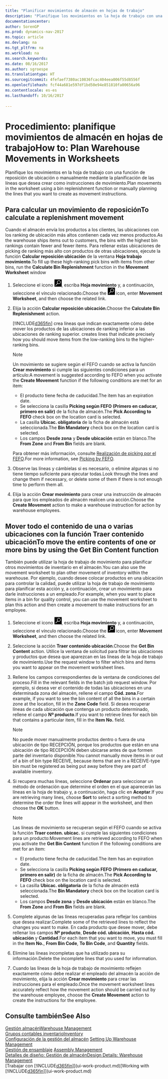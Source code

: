 ```yaml
---
title: "Planificar movimientos de almacén en hojas de trabajo"
description: "Planifique los movimientos en la hoja de trabajo con una función de reposición de ubicación o manualmente mediante la planificación de las líneas que desea crear como instrucciones de movimiento."
documentationcenter: 
author: SorenGP
ms.prod: dynamics-nav-2017
ms.topic: article
ms.devlang: na
ms.tgt_pltfrm: na
ms.workload: na
ms.search.keywords: 
ms.date: 08/16/2017
ms.author: sgroespe
ms.translationtype: HT
ms.sourcegitcommit: 4fefaef7380ac10836fcac404eea006f55d8556f
ms.openlocfilehash: fcf44a681e597df1bd50e94e851810fa00656a96
ms.contentlocale: es-es
ms.lasthandoff: 10/16/2017

---
```

# <a name="how-to-plan-warehouse-movements-in-worksheets"></a><span data-ttu-id="0ebfd-103">Procedimiento: planifique movimientos de almacén en hojas de trabajo</span><span class="sxs-lookup"><span data-stu-id="0ebfd-103">How to: Plan Warehouse Movements in Worksheets</span></span>
<span data-ttu-id="0ebfd-104">Planifique los movimientos en la hoja de trabajo con una función de reposición de ubicación o manualmente mediante la planificación de las líneas que desea crear como instrucciones de movimiento.</span><span class="sxs-lookup"><span data-stu-id="0ebfd-104">Plan movements in the worksheet using a bin replenishment function or manually planning the lines that you want to create as movement instructions.</span></span>  

## <a name="to-calculate-a-replenishment-movement"></a><span data-ttu-id="0ebfd-105">Para calcular un movimiento de reposición</span><span class="sxs-lookup"><span data-stu-id="0ebfd-105">To calculate a replenishment movement</span></span>  
<span data-ttu-id="0ebfd-106">Cuando el almacén envía los productos a los clientes, las ubicaciones con los ranking de ubicación más altos contienen cada vez menos productos.</span><span class="sxs-lookup"><span data-stu-id="0ebfd-106">As the warehouse ships items out to customers, the bins with the highest bin rankings contain fewer and fewer items.</span></span> <span data-ttu-id="0ebfd-107">Para rellenar estas ubicaciones de picking de ranking más alto con productos de otras ubicaciones, ejecute la función **Calcular reposición ubicación** de la ventana **Hoja trabajo movimiento**.</span><span class="sxs-lookup"><span data-stu-id="0ebfd-107">To fill up these high-ranking pick bins with items from other bins, run the **Calculate Bin Replenishment** function in the **Movement Worksheet** window</span></span>

1.  <span data-ttu-id="0ebfd-108">Seleccione el icono ![Buscar página o informe](media/ui-search/search_small.png "icono Buscar página o informe"), escriba **Hoja movimiento** y, a continuación, seleccione el vínculo relacionado.</span><span class="sxs-lookup"><span data-stu-id="0ebfd-108">Choose the ![Search for Page or Report](media/ui-search/search_small.png "Search for Page or Report icon") icon, enter **Movement Worksheet**, and then choose the related link.</span></span>  
2.  <span data-ttu-id="0ebfd-109">Elija la acción **Calcular reposición ubicación**.</span><span class="sxs-lookup"><span data-stu-id="0ebfd-109">Choose the **Calculate Bin Replenishment** action.</span></span>  

    [!INCLUDE[d365fin](includes/d365fin_md.md)]<span data-ttu-id="0ebfd-110"> crea líneas que indican exactamente cómo debe mover los productos de las ubicaciones de ranking inferior a las ubicaciones de ranking superior.</span><span class="sxs-lookup"><span data-stu-id="0ebfd-110"> creates lines that indicate precisely how you should move items from the low-ranking bins to the higher-ranking bins.</span></span>  

    > [!NOTE]  
    >  <span data-ttu-id="0ebfd-111">Un movimiento se sugiere según el FEFO cuando se activa la función **Crear movimiento** si cumple las siguientes condiciones para un artículo:</span><span class="sxs-lookup"><span data-stu-id="0ebfd-111">A movement is suggested according to FEFO when you activate the **Create Movement** function if the following conditions are met for an item:</span></span>  
    >   
    >  -   <span data-ttu-id="0ebfd-112">El producto tiene fecha de caducidad.</span><span class="sxs-lookup"><span data-stu-id="0ebfd-112">The item has an expiration date.</span></span>  
    > -   <span data-ttu-id="0ebfd-113">Se selecciona la casilla **Picking según FEFO (Primero en caducar, primero en salir)** de la ficha de almacén.</span><span class="sxs-lookup"><span data-stu-id="0ebfd-113">The **Pick According to FEFO** check box on the location card is selected.</span></span>  
    > -   <span data-ttu-id="0ebfd-114">La casilla **Ubicac. obligatoria** de la ficha de almacén está seleccionada.</span><span class="sxs-lookup"><span data-stu-id="0ebfd-114">The **Bin Mandatory** check box on the location card is selected.</span></span>  
    > -   <span data-ttu-id="0ebfd-115">Los campos **Desde zona** y **Desde ubicación** están en blanco.</span><span class="sxs-lookup"><span data-stu-id="0ebfd-115">The **From Zone** and **From Bin** fields are blank.</span></span>  

    <span data-ttu-id="0ebfd-116">Para obtener más información, consulte [Realización de picking por el FEFO](warehouse-picking-by-fefo.md).</span><span class="sxs-lookup"><span data-stu-id="0ebfd-116">For more information, see [Picking by FEFO](warehouse-picking-by-fefo.md).</span></span>  

3.  <span data-ttu-id="0ebfd-117">Observe las líneas y cámbielas si es necesario, o elimine algunas si no tiene tiempo suficiente para ejecutar todas.</span><span class="sxs-lookup"><span data-stu-id="0ebfd-117">Look through the lines and change them if necessary, or delete some of them if there is not enough time to perform them all.</span></span>  
4.  <span data-ttu-id="0ebfd-118">Elija la acción **Crear movimiento** para crear una instrucción de almacén para que los empleados de almacén realicen una acción.</span><span class="sxs-lookup"><span data-stu-id="0ebfd-118">Choose the **Create Movement** action to make a warehouse instruction for action by warehouse employees.</span></span>  

## <a name="to-move-the-entire-contents-of-one-or-more-bins-by-using-the-get-bin-content-function"></a><span data-ttu-id="0ebfd-119">Mover todo el contenido de una o varias ubicaciones con la función Traer contenido ubicación</span><span class="sxs-lookup"><span data-stu-id="0ebfd-119">To move the entire contents of one or more bins by using the Get Bin Content function</span></span>  
<span data-ttu-id="0ebfd-120">También puede utilizar la hoja de trabajo de movimiento para planificar otros movimientos de inventario en el almacén.</span><span class="sxs-lookup"><span data-stu-id="0ebfd-120">You can also use the movement worksheet to plan other movement of inventory within the warehouse.</span></span> <span data-ttu-id="0ebfd-121">Por ejemplo, cuando desee colocar productos en una ubicación para controlar la calidad, puede utilizar la hoja de trabajo de movimiento para planificar esta acción y, a continuación, crear un movimiento para darle instrucciones a un empleado.</span><span class="sxs-lookup"><span data-stu-id="0ebfd-121">For example, when you want to place items in a bin for quality control, you can use the movement worksheet to plan this action and then create a movement to make instructions for an employee.</span></span>  

1.  <span data-ttu-id="0ebfd-122">Seleccione el icono ![Buscar página o informe](media/ui-search/search_small.png "icono Buscar página o informe"), escriba **Hoja movimiento** y, a continuación, seleccione el vínculo relacionado.</span><span class="sxs-lookup"><span data-stu-id="0ebfd-122">Choose the ![Search for Page or Report](media/ui-search/search_small.png "Search for Page or Report icon") icon, enter **Movement Worksheet**, and then choose the related link.</span></span>  
2.  <span data-ttu-id="0ebfd-123">Seleccione la acción **Traer contenido ubicación**.</span><span class="sxs-lookup"><span data-stu-id="0ebfd-123">Choose the **Get Bin Content** action.</span></span> <span data-ttu-id="0ebfd-124">Utilice la ventana de solicitud para filtrar las ubicaciones y productos que desea que aparezcan en las líneas de la hoja de trabajo de movimiento.</span><span class="sxs-lookup"><span data-stu-id="0ebfd-124">Use the request window to filter which bins and items you want to appear on the movement worksheet lines.</span></span>  
3.  <span data-ttu-id="0ebfd-125">Rellene los campos correspondientes de la ventana de condiciones del proceso.</span><span class="sxs-lookup"><span data-stu-id="0ebfd-125">Fill in the relevant fields in the batch job request window.</span></span> <span data-ttu-id="0ebfd-126">Por ejemplo, si desea ver el contenido de todas las ubicaciones en una determinada zona del almacén, rellene el campo **Cód. zona**.</span><span class="sxs-lookup"><span data-stu-id="0ebfd-126">For example, if you want to see the bin content of all the bins in a certain zone at the location, fill in the **Zone Code** field.</span></span> <span data-ttu-id="0ebfd-127">Si desea recuperar líneas de cada ubicación que contenga un producto determinado, rellene el campo **Nº producto**.</span><span class="sxs-lookup"><span data-stu-id="0ebfd-127">If you want to retrieve lines for each bin that contains a particular item, fill in the **Item No.** field.</span></span>  

    > [!NOTE]  
    >  <span data-ttu-id="0ebfd-128">No puede mover manualmente productos dentro o fuera de una ubicación de tipo RECEPCIÓN, porque los productos que están en una ubicación de tipo RECEPCIÓN deben ubicarse antes de que formen parte del inventario disponible.</span><span class="sxs-lookup"><span data-stu-id="0ebfd-128">You cannot manually move items in or out of a bin of bin type RECEIVE, because items that are in a RECEIVE-type bin must be registered as being put away before they are part of available inventory.</span></span>  

4.  <span data-ttu-id="0ebfd-129">Si recupera muchas líneas, seleccione **Ordenar** para seleccionar un método de ordenación que determine el orden en el que aparecerán las líneas en la hoja de trabajo y, a continuación, haga clic en **Aceptar**.</span><span class="sxs-lookup"><span data-stu-id="0ebfd-129">If you are retrieving many lines, choose **Sort** to select a sorting method to determine the order the lines will appear in the worksheet, and then choose the **OK** button.</span></span>  

    > [!NOTE]  
    >  <span data-ttu-id="0ebfd-130">Las líneas de movimiento se recuperan según el FEFO cuando se activa la función **Traer conten. ubicac.** si cumple las siguientes condiciones para un producto:</span><span class="sxs-lookup"><span data-stu-id="0ebfd-130">Movement lines are retrieved according to FEFO when you activate the **Get Bin Content** function if the following conditions are met for an item:</span></span>  
    >   
    >  -   <span data-ttu-id="0ebfd-131">El producto tiene fecha de caducidad.</span><span class="sxs-lookup"><span data-stu-id="0ebfd-131">The item has an expiration date.</span></span>  
    > -   <span data-ttu-id="0ebfd-132">Se selecciona la casilla **Picking según FEFO (Primero en caducar, primero en salir)** de la ficha de almacén.</span><span class="sxs-lookup"><span data-stu-id="0ebfd-132">The **Pick According to FEFO** check box on the location card is selected.</span></span>  
    > -   <span data-ttu-id="0ebfd-133">La casilla **Ubicac. obligatoria** de la ficha de almacén está seleccionada.</span><span class="sxs-lookup"><span data-stu-id="0ebfd-133">The **Bin Mandatory** check box on the location card is selected.</span></span>  
    > -   <span data-ttu-id="0ebfd-134">Los campos **Desde zona** y **Desde ubicación** están en blanco.</span><span class="sxs-lookup"><span data-stu-id="0ebfd-134">The **From Zone** and **From Bin** fields are blank.</span></span>  

5.  <span data-ttu-id="0ebfd-135">Complete algunas de las líneas recuperadas para reflejar los cambios que desea realizar.</span><span class="sxs-lookup"><span data-stu-id="0ebfd-135">Complete some of the retrieved lines to reflect the changes you want to make.</span></span> <span data-ttu-id="0ebfd-136">En cada producto que desee mover, debe rellenar los campos **Nº producto**, **Desde cód. ubicación**, **Hasta cód. ubicación** y **Cantidad**.</span><span class="sxs-lookup"><span data-stu-id="0ebfd-136">For each item that you want to move, you must fill in the **Item No.**, **From Bin Code**, **To Bin Code**, and **Quantity** fields.</span></span>  
6.  <span data-ttu-id="0ebfd-137">Elimine las líneas incompletas que ha utilizado para su información.</span><span class="sxs-lookup"><span data-stu-id="0ebfd-137">Delete the incomplete lines that you used for information.</span></span>  
7.  <span data-ttu-id="0ebfd-138">Cuando las líneas de la hoja de trabajo de movimiento reflejen exactamente cómo debe realizar el empleado del almacén la acción de movimiento, elija la acción **Crear movimiento** para crear las instrucciones para el empleado.</span><span class="sxs-lookup"><span data-stu-id="0ebfd-138">Once the movement worksheet lines accurately reflect how the movement action should be carried out by the warehouse employee, choose the **Create Movement** action to create the instructions for the employee.</span></span>  

## <a name="see-also"></a><span data-ttu-id="0ebfd-139">Consulte también</span><span class="sxs-lookup"><span data-stu-id="0ebfd-139">See Also</span></span>  
[<span data-ttu-id="0ebfd-140">Gestión almacén</span><span class="sxs-lookup"><span data-stu-id="0ebfd-140">Warehouse Management</span></span>](warehouse-manage-warehouse.md)  
[<span data-ttu-id="0ebfd-141">Grupos contables inventario</span><span class="sxs-lookup"><span data-stu-id="0ebfd-141">Inventory</span></span>](inventory-manage-inventory.md)  
<span data-ttu-id="0ebfd-142">[Configuración de la gestión del almacén](warehouse-setup-warehouse.md)   </span><span class="sxs-lookup"><span data-stu-id="0ebfd-142">[Setting Up Warehouse Management](warehouse-setup-warehouse.md)   </span></span>  
<span data-ttu-id="0ebfd-143">[Gestión de ensamblaje](assembly-assemble-items.md)  </span><span class="sxs-lookup"><span data-stu-id="0ebfd-143">[Assembly Management](assembly-assemble-items.md)  </span></span>  
[<span data-ttu-id="0ebfd-144">Detalles de diseño: Gestión de almacén</span><span class="sxs-lookup"><span data-stu-id="0ebfd-144">Design Details: Warehouse Management</span></span>](design-details-warehouse-management.md)  
<span data-ttu-id="0ebfd-145">[Trabajar con [!INCLUDE[d365fin](includes/d365fin_md.md)]](ui-work-product.md)</span><span class="sxs-lookup"><span data-stu-id="0ebfd-145">[Working with [!INCLUDE[d365fin](includes/d365fin_md.md)]](ui-work-product.md)</span></span>

